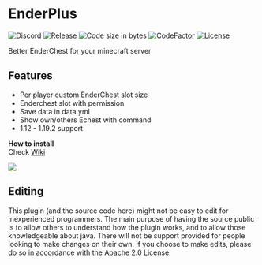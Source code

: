# EnderPlus

[![Discord](https://discordapp.com/api/guilds/726505535192694864/widget.png)](https://discord.gg/fV4P2yMSgR)
[![Release](https://img.shields.io/github/release/RRS-9747/EnderPlus.svg)](https://github.com/RRS-9747/EnderPlus/releases/latest)
![](https://img.shields.io/github/languages/code-size/RRS-9747/EnderPlus.svg "Code size in bytes")
[![CodeFactor](https://www.codefactor.io/repository/github/rrs-9747/EnderPlus/badge)](https://www.codefactor.io/repository/github/rrs-9747/EnderPlus)
[![License](https://img.shields.io/github/license/RRS-9747/EnderPlus.svg)](https://github.com/RRS-9747/EnderPlus/blob/master/LICENSE)<br>


Better EnderChest for your minecraft server


## Features

* Per player custom EnderChest slot size
* Enderchest slot with permission
* Save data in data.yml
* Show own/others Echest with command
* 1.12 - 1.19.2 support


**How to install**<br>
Check [Wiki](https://github.com/RRS-9747/EnderPlus/wiki)


[![](https://bstats.org/signatures/bukkit/EnderPlus.svg)](https://bstats.org/plugin/bukkit/EnderPlus/14719 "HeadDrop on bStats")

## Editing
This plugin (and the source code here) might not be easy to edit for inexperienced programmers. The main purpose of having the source public is to allow others to understand how the plugin works, and to allow those knowledgeable about java. There will not be support provided for people looking to make changes on their own. If you choose to make edits, please do so in accordance with the Apache 2.0 License.
